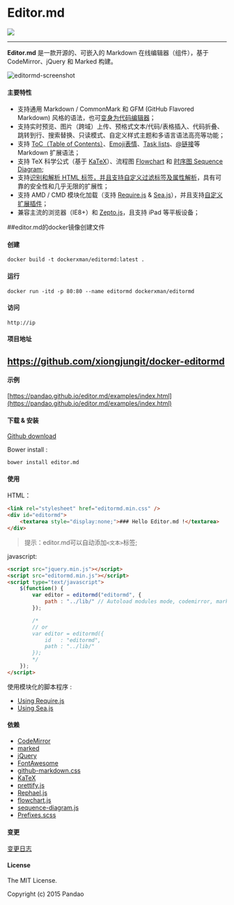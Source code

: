 # Editor.md

![](https://pandao.github.io/editor.md/images/logos/editormd-logo-180x180.png)

--------

**Editor.md** 是一款开源的、可嵌入的 Markdown 在线编辑器（组件），基于 CodeMirror、jQuery 和 Marked 构建。

![editormd-screenshot](https://pandao.github.io/editor.md/examples/images/editormd-screenshot.png "editormd-screenshot")


#### 主要特性

- 支持通用 Markdown / CommonMark 和 GFM (GitHub Flavored Markdown) 风格的语法，也可[变身为代码编辑器](https://pandao.github.io/editor.md/examples/change-mode.html)；
- 支持实时预览、图片（跨域）上传、预格式文本/代码/表格插入、代码折叠、跳转到行、搜索替换、只读模式、自定义样式主题和多语言语法高亮等功能；
- 支持 [ToC（Table of Contents）](https://pandao.github.io/editor.md/examples/toc.html)、[Emoji表情](https://pandao.github.io/editor.md/examples/emoji.html)、[Task lists](https://pandao.github.io/editor.md/examples/task-lists.html)、[@链接](https://pandao.github.io/editor.md/examples/@links.html)等 Markdown 扩展语法；
- 支持 TeX 科学公式（基于 [KaTeX](https://pandao.github.io/editor.md/examples/katex.html)）、流程图 [Flowchart](https://pandao.github.io/editor.md/examples/flowchart.html) 和 [时序图 Sequence Diagram](https://pandao.github.io/editor.md/examples/sequence-diagram.html);
- 支持[识别和解析 HTML 标签，并且支持自定义过滤标签及属性解析](https://pandao.github.io/editor.md/examples/html-tags-decode.html)，具有可靠的安全性和几乎无限的扩展性；
- 支持 AMD / CMD 模块化加载（支持 [Require.js](https://pandao.github.io/editor.md/examples/use-requirejs.html) & [Sea.js](https://pandao.github.io/editor.md/examples/use-seajs.html)），并且支持[自定义扩展插件](https://pandao.github.io/editor.md/examples/define-plugin.html)；
- 兼容主流的浏览器（IE8+）和 [Zepto.js](https://pandao.github.io/editor.md/examples/use-zepto.html)，且支持 iPad 等平板设备；

##editor.md的docker镜像创建文件

#### 创建

```shell
docker build -t dockerxman/editormd:latest .
```

#### 运行

```shell
docker run -itd -p 80:80 --name editormd dockerxman/editormd
```

#### 访问
```
http://ip
```

#### 项目地址

https://github.com/xiongjungit/docker-editormd
---


#### 示例

[https://pandao.github.io/editor.md/examples/index.html](https://pandao.github.io/editor.md/examples/index.html)

#### 下载 & 安装

[Github download](https://github.com/pandao/editor.md/archive/master.zip)

Bower install :

```shell
bower install editor.md
```

#### 使用

HTML：

```html
<link rel="stylesheet" href="editormd.min.css" />
<div id="editormd">
    <textarea style="display:none;">### Hello Editor.md !</textarea>
</div>
```

> 提示：editor.md可以自动添加` <文本> `标签;

javascript:

```html
<script src="jquery.min.js"></script>
<script src="editormd.min.js"></script>
<script type="text/javascript">
    $(function() {
        var editor = editormd("editormd", {
            path : "../lib/" // Autoload modules mode, codemirror, marked... dependents libs path
        });

        /*
        // or
        var editor = editormd({
            id   : "editormd",
            path : "../lib/"
        });
        */
    });
</script>
```

使用模块化的脚本程序 :

- [Using Require.js](https://github.com/pandao/editor.md/tree/master/examples/use-requirejs.html)
- [Using Sea.js](https://github.com/pandao/editor.md/tree/master/examples/use-seajs.html)

#### 依赖

* [CodeMirror](http://codemirror.net/ "CodeMirror")
* [marked](https://github.com/chjj/marked "marked")
* [jQuery](http://jquery.com/ "jQuery")
* [FontAwesome](http://fontawesome.io/ "FontAwesome")
* [github-markdown.css](https://github.com/sindresorhus/github-markdown-css "github-markdown.css")
* [KaTeX](http://khan.github.io/KaTeX/ "KaTeX")
* [prettify.js](http://code.google.com/p/google-code-prettify/ "prettify.js")
* [Rephael.js](http://raphaeljs.com/ "Rephael.js")
* [flowchart.js](http://adrai.github.io/flowchart.js/ "flowchart.js")
* [sequence-diagram.js](http://bramp.github.io/js-sequence-diagrams/ "sequence-diagram.js")
* [Prefixes.scss](https://github.com/pandao/prefixes.scss "Prefixes.scss")

#### 变更

[变更日志](https://github.com/pandao/editor.md/blob/master/CHANGE.md)

#### License

The MIT License.

Copyright (c) 2015 Pandao
